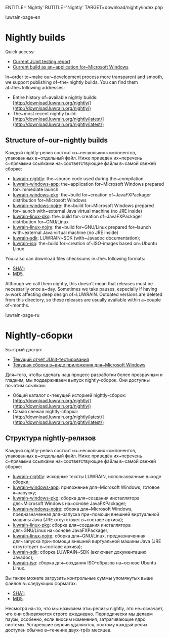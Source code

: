 
ENTITLE='Nightly'
RUTITLE='Nightly'
TARGET=download/nightly/index.php

luwrain-page-en

# Nightly builds

Quick access:

* [Current JUnit testing report](http://download.luwrain.org/nightly/latest/junit-report.html)
* <a href="http://download.luwrain.org/nightly/latest/luwrain-windows-app-nightly-<?php echo lwr_nightly_latest_date();?>.zip">Current build as an~application for~Microsoft Windows</a>

In~order to~make our~development process more transparent and smooth,
we support publishing of~the~nightly builds.
You can find them at~the~following addresses: 

* Entire history of~available nightly builds: [http://download.luwrain.org/nightly/](http://download.luwrain.org/nightly/)
* The~most recent nightly build: [http://download.luwrain.org/nightly/latest/](http://download.luwrain.org/nightly/latest/)

## Structure of~our~nightly builds

Каждый nightly-релиз состоит из~нескольких компонентов,
упакованных в~отдельный файл.
Ниже приведён их~перечень с~прямыми ссылками на~соответствующие файлы
в~самой свежей сборке:

* <a href="http://download.luwrain.org/nightly/latest/luwrain-nightly-<?php echo lwr_nightly_latest_date();?>.tar.gz">luwrain-nightly</a>: the~source code used during the~compilation
* <a href="http://download.luwrain.org/nightly/latest/luwrain-windows-app-nightly-<?php echo lwr_nightly_latest_date();?>.zip">luwrain-windows-app</a>: the~application for~Microsoft Windows prepared for~immediate launch
* <a href="http://download.luwrain.org/nightly/latest/luwrain-windows-pkg-nightly-<?php echo lwr_nightly_latest_date();?>.zip">luwrain-windows-pkg</a>: the~build for~creation of~JavaFXPackager distribution for~Microsoft Windows
* <a href="http://download.luwrain.org/nightly/latest/luwrain-windows-nojre-nightly-<?php echo lwr_nightly_latest_date();?>.zip">luwrain-windows-nojre</a>: the~build for~Microsoft Windows prepared for~launch with~external Java virtual machine (no JRE inside)
* <a href="http://download.luwrain.org/nightly/latest/luwrain-linux-pkg-nightly-<?php echo lwr_nightly_latest_date();?>.tar.gz">luwrain-linux-pkg</a>:  the~build for~creation of~JavaFXPackager distribution for~GNU/Linux
* <a href="http://download.luwrain.org/nightly/latest/luwrain-linux-nojre-nightly-<?php echo lwr_nightly_latest_date();?>.tar.gz">luwrain-linux-nojre</a>: the~build for~GNU/Linux prepared for~launch with~external Java virtual machine (no JRE inside)
* <a href="http://download.luwrain.org/nightly/latest/luwrain-sdk-nightly-<?php echo lwr_nightly_latest_date();?>.zip">luwrain-sdk</a>: LUWRAIN~SDK (with~Javadoc documentation);
* <a href="http://download.luwrain.org/nightly/latest/luwrain-iso-nightly-<?php echo lwr_nightly_latest_date();?>.tar.gz">luwrain-iso</a>: the~build for~creation of~ISO-images based on~Ubuntu Linux

You~also can download files checksums in~the~following formats:

* [SHA1](http://download.luwrain.org/nightly/latest/sha1sum.txt);
* [MD5](http://download.luwrain.org/nightly/latest/md5sum.txt).

Although we call them nightly,
this doesn't mean that  releases must be necessarily once a~day.
Sometimes we take pauses, especially if having a~work affecting deep design of~LUWRAIN.
Outdated versions  are deleted from this directory,
so these releases are usually   available within a~couple  of~months.

luwrain-page-ru

# Nightly-сборки

Быстрый доступ:

* [Текущий отчёт JUnit-тестирования](http://download.luwrain.org/nightly/latest/junit-report.html)
* <a href="http://download.luwrain.org/nightly/latest/luwrain-windows-app-nightly-<?php echo lwr_nightly_latest_date();?>.zip">Текущая сборка в~виде приложения для~Microsoft Windows</a>

Для~того, чтобы сделать наш процесс разработки более прозрачным и гладким, 
мы поддерживаем выпуск nightly-сборок.
Они доступны по~этим ссылкам:

* Общий каталог с~текущей историей nightly-сборок: [http://download.luwrain.org/nightly/](http://download.luwrain.org/nightly/)
* Самая свежая nightly-сборка: [http://download.luwrain.org/nightly/latest/](http://download.luwrain.org/nightly/latest/)

## Структура nightly-релизов

Каждый nightly-релиз состоит из~нескольких компонентов,
упакованных в~отдельный файл.
Ниже приведён их~перечень с~прямыми ссылками на~соответствующие файлы
в~самой свежей сборке:

* <a href="http://download.luwrain.org/nightly/latest/luwrain-nightly-<?php echo lwr_nightly_latest_date();?>.tar.gz">luwrain-nightly</a>: исходные тексты LUWRAIN, использованные в~ходе сборки;
* <a href="http://download.luwrain.org/nightly/latest/luwrain-windows-app-nightly-<?php echo lwr_nightly_latest_date();?>.zip">luwrain-windows-app</a>: приложение для~Microsoft Windows, готовое к~запуску;
* <a href="http://download.luwrain.org/nightly/latest/luwrain-windows-pkg-nightly-<?php echo lwr_nightly_latest_date();?>.zip">luwrain-windows-pkg</a>: сборка для~создания инсталлятора для~Microsoft Windows на~основе JavaFXPackager;
* <a href="http://download.luwrain.org/nightly/latest/luwrain-windows-nojre-nightly-<?php echo lwr_nightly_latest_date();?>.zip">luwrain-windows-nojre</a>: сборка для~Microsoft Windows, предназначенная для~запуска при~помощи внешней виртуальной машины Java (JRE отсутствует в~составе архива);
* <a href="http://download.luwrain.org/nightly/latest/luwrain-linux-pkg-nightly-<?php echo lwr_nightly_latest_date();?>.tar.gz">luwrain-linux-pkg</a>: сборка для~создания инсталлятора для~GNU/Linux на~основе JavaFXPackager;
* <a href="http://download.luwrain.org/nightly/latest/luwrain-linux-nojre-nightly-<?php echo lwr_nightly_latest_date();?>.tar.gz">luwrain-linux-nojre</a>: сборка для~GNU/Linux, предназначенная для~запуска при~помощи внешней виртуальной машины Java (JRE отсутствует в~составе архива);
* <a href="http://download.luwrain.org/nightly/latest/luwrain-sdk-nightly-<?php echo lwr_nightly_latest_date();?>.zip">luwrain-sdk</a>: сборка LUWRAIN~SDK (включает документацию Javadoc);
* <a href="http://download.luwrain.org/nightly/latest/luwrain-iso-nightly-<?php echo lwr_nightly_latest_date();?>.tar.gz">luwrain-iso</a>: сборка для~создания ISO-образов на~основе Ubuntu Linux.

Вы также можете загрузить контрольные суммы упомянутых выше файлов в~следующих форматах:

* [SHA1](http://download.luwrain.org/nightly/latest/sha1sum.txt);
* [MD5](http://download.luwrain.org/nightly/latest/md5sum.txt).

Несмотря на~то, что мы называем эти~релизы  nightly,
это не~означает, что они обновляются строго ежедневно.
Периодически мы делаем паузы, особенно, если вносим изменения,
затрагивающие ядро системы.
Устаревшие версии удаляются,
поэтому каждый релиз доступен обычно в~течение двух-трёх месяцев.


